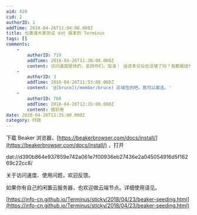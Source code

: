 ```yaml
---
aid: 428
cid: 2
authorID: 1
addTime: 2018-04-26T11:04:00.000Z
title: 也邀请大家测试 dat 版本的 Terminus
tags: []
comments:
    -
        authorID: 719
        addTime: 2018-04-26T11:38:00.000Z
        content: 访问速度挺快的，支持你们，加油！ 话说本论坛也没墙了吗？我都是挂代理上的。
    -
        authorID: 3
        addTime: 2018-04-26T11:53:00.000Z
        content: '@[bruce](/member/bruce) 区域性的吧。我可以直连。'
    -
        authorID: 760
        addTime: 2018-04-26T12:35:00.000Z
        content: 很好用
date: 2018-04-26T12:35:00.000Z
category: 时政
---
```


下载 Beaker 浏览器，[https://beakerbrowser.com/docs/install/](https://beakerbrowser.com/docs/install/) ，打开

dat://d390b864e937859e742a061e7f00936eb27436e2a045054916d5f16269c22cc8/

关于访问速度、使用问题，欢迎反馈。

如果你有自己的闲置云服务器，也欢迎做云端节点。详细使用请见。

[https://info-cn.github.io/Terminus/sticky/2018/04/23/beaker-seeding.html](https://info-cn.github.io/Terminus/sticky/2018/04/23/beaker-seeding.html)
